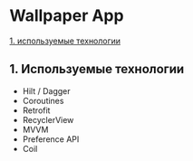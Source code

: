 # Wallpaper App

[1. используемые технологии](##1.-Используемые-технологии)

## 1. Используемые технологии

* Hilt / Dagger
* Coroutines
* Retrofit
* RecyclerView
* MVVM
* Preference API
* Coil
